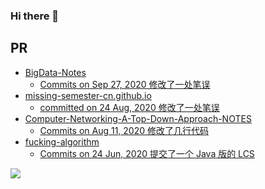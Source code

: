 ### Hi there 👋

<!--
**weijiew/weijiew** is a ✨ _special_ ✨ repository because its `README.md` (this file) appears on your GitHub profile.

Here are some ideas to get you started:

- 🔭 I’m currently working on ...
- 🌱 I’m currently learning ...
- 👯 I’m looking to collaborate on ...
- 🤔 I’m looking for help with ...
- 💬 Ask me about ...
- 📫 How to reach me: ...
- 😄 Pronouns: ...
- ⚡ Fun fact: ...
-->


## PR

* [BigData-Notes](https://github.com/heibaiying/BigData-Notes)
  * [Commits on Sep 27, 2020 修改了一处笔误](https://github.com/heibaiying/BigData-Notes/commit/78397d938c3ce1c3613a25e9febece0988aa0e3a)
* [missing-semester-cn.github.io](https://github.com/missing-semester-cn/missing-semester-cn.github.io)
  * [committed on 24 Aug, 2020 修改了一处笔误](https://github.com/missing-semester-cn/missing-semester-cn.github.io/commit/752dad74cd816a5e6df088fff7b76df9d2f383bf)
* [Computer-Networking-A-Top-Down-Approach-NOTES](https://github.com/moranzcw/Computer-Networking-A-Top-Down-Approach-NOTES)
  * [Commits on Aug 11, 2020 修改了几行代码](https://github.com/moranzcw/Computer-Networking-A-Top-Down-Approach-NOTES/commit/74febe3c3bbc81e23786a664639b347f3c985f55)
* [fucking-algorithm](https://github.com/labuladong/fucking-algorithm)
  * [Commits on 24 Jun, 2020  提交了一个 Java 版的 LCS](https://github.com/labuladong/fucking-algorithm/commit/0c57a909e3aeb90bdfc4b51f203196cb00f36f71) 


![](https://github-readme-stats.vercel.app/api?username=weijiew)

